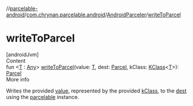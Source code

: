 //[parcelable-android](../../../index.md)/[com.chrynan.parcelable.android](../index.md)/[AndroidParceler](index.md)/[writeToParcel](write-to-parcel.md)



# writeToParcel  
[androidJvm]  
Content  
fun <[T](write-to-parcel.md) : [Any](https://kotlinlang.org/api/latest/jvm/stdlib/kotlin/-any/index.html)> [writeToParcel](write-to-parcel.md)(value: [T](write-to-parcel.md), dest: [Parcel](https://developer.android.com/reference/kotlin/android/os/Parcel.html), kClass: [KClass](https://kotlinlang.org/api/latest/jvm/stdlib/kotlin.reflect/-k-class/index.html)<[T](write-to-parcel.md)>): [Parcel](../../../../parcelable-core/parcelable-core/com.chrynan.parcelable.core/-parcel/index.md)  
More info  


Writes the provided [value](write-to-parcel.md), represented by the provided [kClass](write-to-parcel.md), to the [dest](https://developer.android.com/reference/kotlin/android/os/Parcel.html) using the [parcelable](../../../../parcelable-android/com.chrynan.parcelable.android/-android-parceler/parcelable.md) instance.

  



